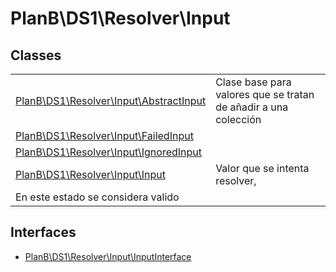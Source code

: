 
                                                                                                                                            
    
# PlanB\DS1\Resolver\Input



## Classes
| | |
| --- | --- |
| [PlanB\DS1\Resolver\Input\AbstractInput](../../../PlanB/DS1/Resolver/Input/AbstractInput.md) | Clase base para valores que se tratan de añadir a una colección |
| [PlanB\DS1\Resolver\Input\FailedInput](../../../PlanB/DS1/Resolver/Input/FailedInput.md) |  |
| [PlanB\DS1\Resolver\Input\IgnoredInput](../../../PlanB/DS1/Resolver/Input/IgnoredInput.md) |  |
| [PlanB\DS1\Resolver\Input\Input](../../../PlanB/DS1/Resolver/Input/Input.md) | Valor que se intenta resolver,
En este estado se considera valido |


## Interfaces
- [PlanB\DS1\Resolver\Input\InputInterface](../../../PlanB/DS1/Resolver/Input/InputInterface.md)




                                                                                                                                                                                                                                                                                                                                                                                                            
    
                                                                                                                                                                                                                                                                             
                